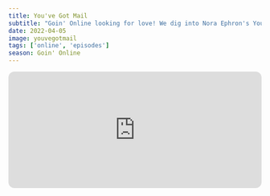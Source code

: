 ```yaml
---
title: You've Got Mail
subtitle: "Goin' Online looking for love! We dig into Nora Ephron's You've Got Mail. Is Tom Hanks gaslighting Meg Ryan? Rob gets catty about Tom Hanks. We talk about the voice behind AOL's You've Got Mail, America's Late 90s obsession with corporations and cybersex. Finally, scanners gone wild."
date: 2022-04-05
image: youvegotmail
tags: ['online', 'episodes']
season: Goin' Online
---
```

<iframe style="border-radius:12px" src="https://open.spotify.com/embed/episode/3YnxAsPXPHkIpxwAy3Dp8N?utm_source=generator" width="100%" height="232" frameBorder="0" allowfullscreen="" allow="autoplay; clipboard-write; encrypted-media; fullscreen; picture-in-picture"></iframe>